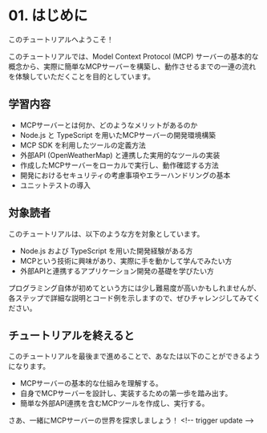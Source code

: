 # 01. はじめに

このチュートリアルへようこそ！

このチュートリアルでは、Model Context Protocol (MCP) サーバーの基本的な概念から、実際に簡単なMCPサーバーを構築し、動作させるまでの一連の流れを体験していただくことを目的としています。

## 学習内容

*   MCPサーバーとは何か、どのようなメリットがあるのか
*   Node.js と TypeScript を用いたMCPサーバーの開発環境構築
*   MCP SDK を利用したツールの定義方法
*   外部API (OpenWeatherMap) と連携した実用的なツールの実装
*   作成したMCPサーバーをローカルで実行し、動作確認する方法
*   開発におけるセキュリティの考慮事項やエラーハンドリングの基本
*   ユニットテストの導入

## 対象読者

このチュートリアルは、以下のような方を対象としています。

*   Node.js および TypeScript を用いた開発経験がある方
*   MCPという技術に興味があり、実際に手を動かして学んでみたい方
*   外部APIと連携するアプリケーション開発の基礎を学びたい方

プログラミング自体が初めてという方には少し難易度が高いかもしれませんが、各ステップで詳細な説明とコード例を示しますので、ぜひチャレンジしてみてください。

## チュートリアルを終えると

このチュートリアルを最後まで進めることで、あなたは以下のことができるようになります。

*   MCPサーバーの基本的な仕組みを理解する。
*   自身でMCPサーバーを設計し、実装するための第一歩を踏み出す。
*   簡単な外部API連携を含むMCPツールを作成し、実行する。

さあ、一緒にMCPサーバーの世界を探求しましょう！
&lt;!-- trigger update --&gt;